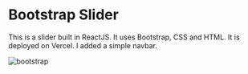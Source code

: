 # Bootstrap Slider

This is a slider built in ReactJS. It uses Bootstrap, CSS and HTML. It is deployed on Vercel. I added a simple navbar.

![bootstrap](https://user-images.githubusercontent.com/71913145/218209375-4727928e-fda2-4e28-9150-af1e18d82ca0.png)
